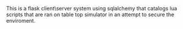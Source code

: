 This is a flask client\server system using sqlalchemy that catalogs lua scripts that are ran on table top simulator in an attempt to secure the enviroment.

